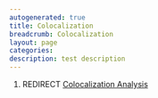 ```yaml
---
autogenerated: true
title: Colocalization
breadcrumb: Colocalization
layout: page
categories: 
description: test description
---
```


1.  REDIRECT [Colocalization Analysis](Colocalization_Analysis)
